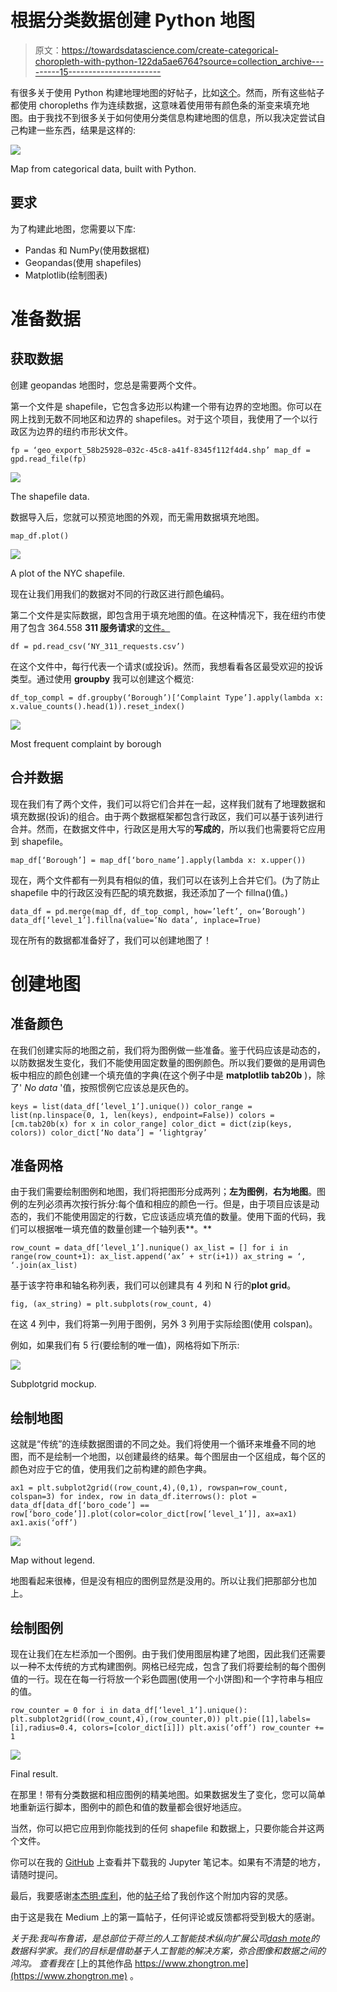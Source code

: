 # 根据分类数据创建 Python 地图

> 原文：<https://towardsdatascience.com/create-categorical-choropleth-with-python-122da5ae6764?source=collection_archive---------15----------------------->

有很多关于使用 Python 构建地理地图的好帖子，比如[这个](/lets-make-a-map-using-geopandas-pandas-and-matplotlib-to-make-a-chloropleth-map-dddc31c1983d)。然而，所有这些帖子都使用 choropleths 作为连续数据，这意味着使用带有颜色条的渐变来填充地图。由于我找不到很多关于如何使用分类信息构建地图的信息，所以我决定尝试自己构建一些东西，结果是这样的:

![](img/9e204af407535508214d4a2d94f26366.png)

Map from categorical data, built with Python.

## 要求

为了构建此地图，您需要以下库:

*   Pandas 和 NumPy(使用数据框)
*   Geopandas(使用 shapefiles)
*   Matplotlib(绘制图表)

# 准备数据

## 获取数据

创建 geopandas 地图时，您总是需要两个文件。

第一个文件是 shapefile，它包含多边形以构建一个带有边界的空地图。你可以在网上找到无数不同地区和边界的 shapefiles。对于这个项目，我使用了一个以行政区为边界的纽约市形状文件。

`fp = ‘geo_export_58b25928–032c-45c8-a41f-8345f112f4d4.shp’
map_df = gpd.read_file(fp)`

![](img/d163498feb60f260e088f1f3e7e8a807.png)

The shapefile data.

数据导入后，您就可以预览地图的外观，而无需用数据填充地图。

`map_df.plot()`

![](img/92659394db753ce4f0ef550454ab1aa5.png)

A plot of the NYC shapefile.

现在让我们用我们的数据对不同的行政区进行颜色编码。

第二个文件是实际数据，即包含用于填充地图的值。在这种情况下，我在纽约市使用了包含 364.558 **311 服务请求**的[文件。](https://www.kaggle.com/sherinclaudia/nyc311-2010)

`df = pd.read_csv(‘NY_311_requests.csv’)`

在这个文件中，每行代表一个请求(或投诉)。然而，我想看看各区最受欢迎的投诉类型。通过使用 **groupby** 我可以创建这个概览:

`df_top_compl = df.groupby(‘Borough’)[‘Complaint Type’].apply(lambda x: x.value_counts().head(1)).reset_index()`

![](img/b8fef49c345b91cc9b0a0fff440ead5b.png)

Most frequent complaint by borough

## 合并数据

现在我们有了两个文件，我们可以将它们合并在一起，这样我们就有了地理数据和填充数据(投诉)的组合。由于两个数据框架都包含行政区，我们可以基于该列进行合并。然而，在数据文件中，行政区是用大写的**写成的**，所以我们也需要将它应用到 shapefile。

`map_df[‘Borough’] = map_df[‘boro_name’].apply(lambda x: x.upper())`

现在，两个文件都有一列具有相似的值，我们可以在该列上合并它们。(为了防止 shapefile 中的行政区没有匹配的填充数据，我还添加了一个 fillna()值。)

`data_df = pd.merge(map_df, df_top_compl, how=’left’, on=’Borough’)
data_df[‘level_1’].fillna(value=’No data’, inplace=True)`

现在所有的数据都准备好了，我们可以创建地图了！

# 创建地图

## 准备颜色

在我们创建实际的地图之前，我们将为图例做一些准备。鉴于代码应该是动态的，以防数据发生变化，我们不能使用固定数量的图例颜色。所以我们要做的是用调色板中相应的颜色创建一个填充值的字典(在这个例子中是 **matplotlib tab20b** )，除了' *No data* '值，按照惯例它应该总是灰色的。

`keys = list(data_df[‘level_1’].unique())
color_range = list(np.linspace(0, 1, len(keys), endpoint=False))
colors = [cm.tab20b(x) for x in color_range]
color_dict = dict(zip(keys, colors))
color_dict[‘No data’] = ‘lightgray’`

## 准备网格

由于我们需要绘制图例和地图，我们将把图形分成两列；**左为图例**，**右为地图**。图例的左列必须再次按行拆分:每个值和相应的颜色一行。但是，由于项目应该是动态的，我们不能使用固定的行数，它应该适应填充值的数量。使用下面的代码，我们可以根据唯一填充值的数量创建一个轴列表**。**

`row_count = data_df[‘level_1’].nunique()
ax_list = []
for i in range(row_count+1):
ax_list.append(‘ax’ + str(i+1))
ax_string = ‘, ‘.join(ax_list)`

基于该字符串和轴名称列表，我们可以创建具有 4 列和 N 行的**plot grid**。

`fig, (ax_string) = plt.subplots(row_count, 4)`

在这 4 列中，我们将第一列用于图例，另外 3 列用于实际绘图(使用 colspan)。

例如，如果我们有 5 行(要绘制的唯一值)，网格将如下所示:

![](img/e410b1c54c450e4058de92e0ebf3aa68.png)

Subplotgrid mockup.

## 绘制地图

这就是“传统”的连续数据图谱的不同之处。我们将使用一个循环来堆叠不同的地图，而不是绘制一个地图，以创建最终的结果。每个图层由一个区组成，每个区的颜色对应于它的值，使用我们之前构建的颜色字典。

`ax1 = plt.subplot2grid((row_count,4),(0,1), rowspan=row_count, colspan=3)
for index, row in data_df.iterrows():
plot = data_df[data_df[‘boro_code’] == row[‘boro_code’]].plot(color=color_dict[row[‘level_1’]], ax=ax1)
ax1.axis(‘off’)`

![](img/3049cc78933a03a292e9288d4c873687.png)

Map without legend.

地图看起来很棒，但是没有相应的图例显然是没用的。所以让我们把那部分也加上。

## 绘制图例

现在让我们在左栏添加一个图例。由于我们使用图层构建了地图，因此我们还需要以一种不太传统的方式构建图例。网格已经完成，包含了我们将要绘制的每个图例值的一行。现在在每一行将放一个彩色圆圈(使用一个小饼图)和一个字符串与相应的值。

`row_counter = 0
for i in data_df[‘level_1’].unique():
plt.subplot2grid((row_count,4),(row_counter,0))
plt.pie([1],labels=[i],radius=0.4, colors=[color_dict[i]])
plt.axis(‘off’)
row_counter += 1`

![](img/b530eb6c754b26506b562909b8c1a4c2.png)

Final result.

在那里！带有分类数据和相应图例的精美地图。如果数据发生了变化，您可以简单地重新运行脚本，图例中的颜色和值的数量都会很好地适应。

当然，你可以把它应用到你能找到的任何 shapefile 和数据上，只要你能合并这两个文件。

你可以在我的 [GitHub](https://github.com/ZhongTr0n/categorical_choropleth) 上查看并下载我的 Jupyter 笔记本。如果有不清楚的地方，请随时提问。

最后，我要感谢[本杰明·库利](https://medium.com/u/37240f6b6698?source=post_page-----122da5ae6764--------------------------------)，他的[帖子](/lets-make-a-map-using-geopandas-pandas-and-matplotlib-to-make-a-chloropleth-map-dddc31c1983d)给了我创作这个附加内容的灵感。

由于这是我在 Medium 上的第一篇帖子，任何评论或反馈都将受到极大的感谢。

*关于我:我叫布鲁诺，是总部位于荷兰的人工智能技术纵向扩展公司*[*dash mote*](http://www.dashmote.com)*的数据科学家。我们的目标是借助基于人工智能的解决方案，弥合图像和数据之间的鸿沟。
查看我在* [上的其他作品 https://www.zhongtron.me](https://www.zhongtron.me) 。